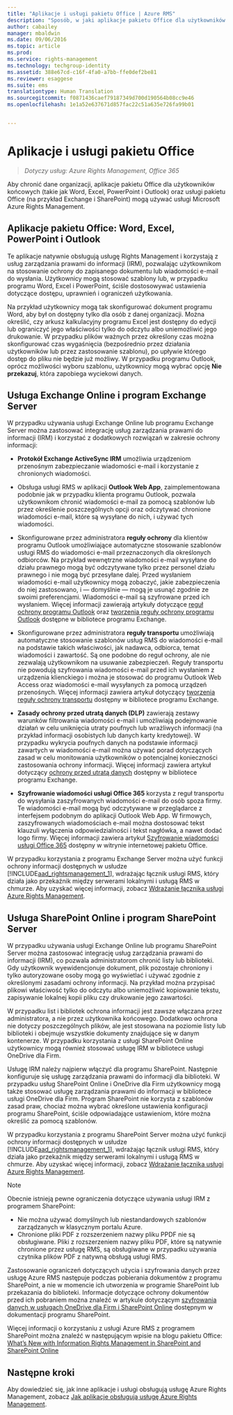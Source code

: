 ```yaml
---
title: "Aplikacje i usługi pakietu Office | Azure RMS"
description: "Sposób, w jaki aplikacje pakietu Office dla użytkowników końcowych (takie jak Word, Excel, PowerPoint i Outlook) oraz usługi pakietu Office (na przykład Exchange i SharePoint) mogą używać usługi Microsoft Azure Rights Management, aby chronić dane organizacji."
author: cabailey
manager: mbaldwin
ms.date: 09/06/2016
ms.topic: article
ms.prod: 
ms.service: rights-management
ms.technology: techgroup-identity
ms.assetid: 388e67cd-c16f-4fa0-a7bb-ffe0def2be81
ms.reviewer: esaggese
ms.suite: ems
translationtype: Human Translation
ms.sourcegitcommit: f0871436caef79187349d700d190564b08cc9e46
ms.openlocfilehash: 1e1a52e637671d857fac22c51a635e726fa99b01


---
```



# Aplikacje i usługi pakietu Office

>*Dotyczy usług: Azure Rights Management, Office 365*

Aby chronić dane organizacji, aplikacje pakietu Office dla użytkowników końcowych (takie jak Word, Excel, PowerPoint i Outlook) oraz usługi pakietu Office (na przykład Exchange i SharePoint) mogą używać usługi Microsoft Azure Rights Management.

## Aplikacje pakietu Office: Word, Excel, PowerPoint i Outlook
Te aplikacje natywnie obsługują usługę Rights Management i korzystają z usług zarządzania prawami do informacji (IRM), pozwalając użytkownikom na stosowanie ochrony do zapisanego dokumentu lub wiadomości e-mail do wysłania. Użytkownicy mogą stosować szablony lub, w przypadku programu Word, Excel i PowerPoint, ściśle dostosowywać ustawienia dotyczące dostępu, uprawnień i ograniczeń użytkowania. 

Na przykład użytkownicy mogą tak skonfigurować dokument programu Word, aby był on dostępny tylko dla osób z danej organizacji. Można określić, czy arkusz kalkulacyjny programu Excel jest dostępny do edycji lub ograniczyć jego właściwości tylko do odczytu albo uniemożliwić jego drukowanie. W przypadku plików ważnych przez określony czas można skonfigurować czas wygaśnięcia (bezpośrednio przez działania użytkowników lub przez zastosowanie szablonu), po upływie którego dostęp do pliku nie będzie już możliwy. W przypadku programu Outlook, oprócz możliwości wyboru szablonu, użytkownicy mogą wybrać opcję **Nie przekazuj**, która zapobiega wyciekowi danych.

## Usługa Exchange Online i program Exchange Server
W przypadku używania usługi Exchange Online lub programu Exchange Server można zastosować integrację usług zarządzania prawami do informacji (IRM) i korzystać z dodatkowych rozwiązań w zakresie ochrony informacji:

-   **Protokół Exchange ActiveSync IRM** umożliwia urządzeniom przenośnym zabezpieczanie wiadomości e-mail i korzystanie z chronionych wiadomości.

-   Obsługa usługi RMS w aplikacji **Outlook Web App**, zaimplementowana podobnie jak w przypadku klienta programu Outlook, pozwala użytkownikom chronić wiadomości e-mail za pomocą szablonów lub przez określenie poszczególnych opcji oraz odczytywać chronione wiadomości e-mail, które są wysyłane do nich, i używać tych wiadomości.

-   Skonfigurowane przez administratora **reguły ochrony** dla klientów programu Outlook umożliwiające automatyczne stosowanie szablonów usługi RMS do wiadomości e-mail przeznaczonych dla określonych odbiorców. Na przykład wewnętrzne wiadomości e-mail wysyłane do działu prawnego mogą być odczytywane tylko przez personel działu prawnego i nie mogą być przesyłane dalej. Przed wysłaniem wiadomości e-mail użytkownicy mogą zobaczyć, jakie zabezpieczenia do niej zastosowano, i — domyślnie — mogą je usunąć zgodnie ze swoimi preferencjami. Wiadomości e-mail są szyfrowane przed ich wysłaniem. Więcej informacji zawierają artykuły dotyczące [reguł ochrony programu Outlook](https://technet.microsoft.com/library/dd638178%28v=exchg.150%29.aspx) oraz [tworzenia reguły ochrony programu Outlook](https://technet.microsoft.com/library/dd638196%28v=exchg.150%29.aspx) dostępne w bibliotece programu Exchange.

-   Skonfigurowane przez administratora **reguły transportu** umożliwiają automatyczne stosowanie szablonów usług RMS do wiadomości e-mail na podstawie takich właściwości, jak nadawca, odbiorca, temat wiadomości i zawartość. Są one podobne do reguł ochrony, ale nie zezwalają użytkownikom na usuwanie zabezpieczeń. Reguły transportu nie powodują szyfrowania wiadomości e-mail przed ich wysłaniem z urządzenia klienckiego i można je stosować do programu Outlook Web Access oraz wiadomości e-mail wysyłanych za pomocą urządzeń przenośnych. Więcej informacji zawiera artykuł dotyczący [tworzenia reguły ochrony transportu](https://technet.microsoft.com/library/dd302432.aspx) dostępny w bibliotece programu Exchange.

-   **Zasady ochrony przed utratą danych (DLP)** zawierają zestawy warunków filtrowania wiadomości e-mail i umożliwiają podejmowanie działań w celu uniknięcia utraty poufnych lub wrażliwych informacji (na przykład informacji osobistych lub danych karty kredytowej). W przypadku wykrycia poufnych danych na podstawie informacji zawartych w wiadomości e-mail można używać porad dotyczących zasad w celu monitowania użytkowników o potencjalnej konieczności zastosowania ochrony informacji. Więcej informacji zawiera artykuł dotyczący [ochrony przed utratą danych](https://technet.microsoft.com/library/jj150527%28v=exchg.150%29.aspx) dostępny w bibliotece programu Exchange.

-   **Szyfrowanie wiadomości usługi Office 365** korzysta z reguł transportu do wysyłania zaszyfrowanych wiadomości e-mail do osób spoza firmy. Te wiadomości e-mail mogą być odczytywane w przeglądarce z interfejsem podobnym do aplikacji Outlook Web App. W firmowych, zaszyfrowanych wiadomościach e-mail można dostosować tekst klauzuli wyłączenia odpowiedzialności i tekst nagłówka, a nawet dodać logo firmy. Więcej informacji zawiera artykuł [Szyfrowanie wiadomości usługi Office 365](https://office.microsoft.com/o365-message-encryption-FX104179182.aspx) dostępny w witrynie internetowej pakietu Office.

W przypadku korzystania z programu Exchange Server można użyć funkcji ochrony informacji dostępnych w usłudze [!INCLUDE[aad_rightsmanagement_1](../includes/aad_rightsmanagement_1_md.md)], wdrażając łącznik usługi RMS, który działa jako przekaźnik między serwerami lokalnymi i usługą RMS w chmurze. Aby uzyskać więcej informacji, zobacz [Wdrażanie łącznika usługi Azure Rights Management](../deploy-use/deploy-rms-connector.md).

## Usługa SharePoint Online i program SharePoint Server
W przypadku używania usługi Exchange Online lub programu SharePoint Server można zastosować integrację usług zarządzania prawami do informacji (IRM), co pozwala administratorom chronić listy lub biblioteki. Gdy użytkownik wyewidencjonuje dokument, plik pozostaje chroniony i tylko autoryzowane osoby mogą go wyświetlać i używać zgodnie z określonymi zasadami ochrony informacji. Na przykład można przypisać plikowi właściwość tylko do odczytu albo uniemożliwić kopiowanie tekstu, zapisywanie lokalnej kopii pliku czy drukowanie jego zawartości.

W przypadku list i bibliotek ochrona informacji jest zawsze włączana przez administratora, a nie przez użytkownika końcowego. Dodatkowo ochrona nie dotyczy poszczególnych plików, ale jest stosowana na poziomie listy lub biblioteki i obejmuje wszystkie dokumenty znajdujące się w danym kontenerze.  W przypadku korzystania z usługi SharePoint Online użytkownicy mogą również stosować usługę IRM w bibliotece usługi OneDrive dla Firm.

Usługę IRM należy najpierw włączyć dla programu SharePoint. Następnie konfiguruje się usługę zarządzania prawami do informacji dla biblioteki. W przypadku usług SharePoint Online i OneDrive dla Firm użytkownicy mogą także stosować usługę zarządzania prawami do informacji w bibliotece usługi OneDrive dla Firm. Program SharePoint nie korzysta z szablonów zasad praw, chociaż można wybrać określone ustawienia konfiguracji programu SharePoint, ściśle odpowiadające ustawieniom, które można określić za pomocą szablonów.

W przypadku korzystania z programu SharePoint Server można użyć funkcji ochrony informacji dostępnych w usłudze [!INCLUDE[aad_rightsmanagement_1](../includes/aad_rightsmanagement_1_md.md)], wdrażając łącznik usługi RMS, który działa jako przekaźnik między serwerami lokalnymi i usługą RMS w chmurze. Aby uzyskać więcej informacji, zobacz [Wdrażanie łącznika usługi Azure Rights Management](../deploy-use/deploy-rms-connector.md).

> [!NOTE]
> Obecnie istnieją pewne ograniczenia dotyczące używania usługi IRM z programem SharePoint:
> 
> -   Nie można używać domyślnych lub niestandardowych szablonów zarządzanych w klasycznym portalu Azure.
> -   Chronione pliki PDF z rozszerzeniem nazwy pliku PPDF nie są obsługiwane. Pliki z rozszerzeniem nazwy pliku PDF, które są natywnie chronione przez usługę RMS, są obsługiwane w przypadku używania czytnika plików PDF z natywną obsługą usługi RMS.

Zastosowanie ograniczeń dotyczących użycia i szyfrowania danych przez usługę Azure RMS następuje podczas pobierania dokumentów z programu SharePoint, a nie w momencie ich utworzenia w programie SharePoint lub przekazania do biblioteki. Informacje dotyczące ochrony dokumentów przed ich pobraniem można znaleźć w artykule dotyczącym [szyfrowania danych w usługach OneDrive dla Firm i SharePoint Online](https://technet.microsoft.com/library/dn905447.aspx) dostępnym w dokumentacji programu SharePoint.

Więcej informacji o korzystaniu z usługi Azure RMS z programem SharePoint można znaleźć w następującym wpisie na blogu pakietu Office: [What’s New with Information Rights Management in SharePoint and SharePoint Online](http://blogs.office.com/2012/11/09/whats-new-with-information-rights-management-in-sharepoint-and-sharepoint-online/)

## Następne kroki

Aby dowiedzieć się, jak inne aplikacje i usługi obsługują usługę Azure Rights Management, zobacz [Jak aplikacje obsługują usługę Azure Rights Management](applications-support.md).


<!--HONumber=Sep16_HO1-->


